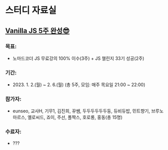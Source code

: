 # 스터디 자료실

## [Vanilla JS 5주 완성😎](<https://github.com/teacher-kiwi/study-together/tree/main/(2023.01.)vanilla-js>)

### 목표:

- 노마드코더 JS 무료강의 100% 이수(3주) + JS 챌린지 33기 성공(2주)

### 기간:

- 2023\. 1. 2.(월) ~ 2. 6.(월) (총 5주, 모임: 매주 목요일 21:00 ~ 22:00)

### 참가자:

- eunseo, 교사H, 기무1, 김진희, 뀨쌤, 두두두두두두둥, 듀비듀밥, 민트향기, 브루노마르스, 옐로씨드, 죠이, 주선, 폴짝스, 호로롱, 홍동(총 15명)

### 수료자:

- ???
